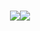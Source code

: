 <h1 align="center">
  <a href="https://github.com/mertcanturker">
    <img src="https://git.io/typing-svg"><img src="https://readme-typing-svg.herokuapp.com?font=Fira+Code&size=36&pause=1000&color=0194DD&center=true&vCenter=true&multiline=true&width=700&height=100&lines=Hi+%F0%9F%91%8B%2C+I'm+Mertcan;+24y+Web+Developer+from+Isparta">
  </a>
</h1>

